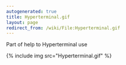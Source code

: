 ```yaml
---
autogenerated: true
title: Hyperterminal.gif
layout: page
redirect_from: /wiki/File:Hyperterminal.gif
---
```


Part of help to Hyperterminal use

{% include img src="Hyperterminal.gif" %}
